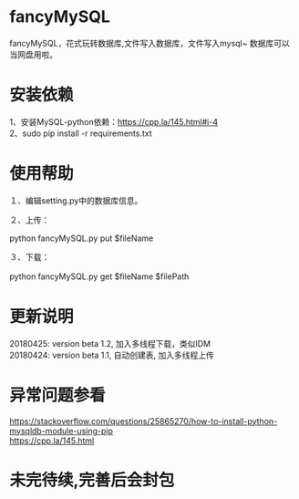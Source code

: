 # fancyMySQL
 fancyMySQL，花式玩转数据库,文件写入数据库，文件写入mysql~ 数据库可以当网盘用啦。

# 安装依赖

1、安装MySQL-python依赖：https://cpp.la/145.html#i-4    
2、sudo pip install -r requirements.txt　　　　

# 使用帮助

１、编辑setting.py中的数据库信息。　　　　

２、上传：

python fancyMySQL.py put $fileName

３、下载：

python fancyMySQL.py get $fileName $filePath　　　　

# 更新说明　　　　

20180425: version beta 1.2, 加入多线程下载，类似IDM    
20180424: version beta 1.1, 自动创建表, 加入多线程上传    



# 异常问题参看
  https://stackoverflow.com/questions/25865270/how-to-install-python-mysqldb-module-using-pip    
  https://cpp.la/145.html

# 未完待续,完善后会封包
